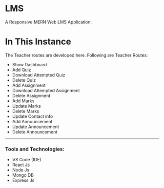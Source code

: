 # LMS
A Responsive MERN Web LMS Application:

# In This Instance
The Teacher routes are developed here.
Following are Teacher Routes:

- Show Dashboard
- Add Quiz
- Download Attempted Quiz
- Delete Quiz
- Add Assignment
- Download Attempted Assignment
- Delete Assignment
- Add Marks
- Update Marks
- Delete Marks
- Update Contact info
- Add Announcement
- Update Announcement
- Delete Announcement

---


<h3>Tools and Technologies:</h3>

<ul>
  <li>VS Code (IDE)</li>
  <li>React Js</li>
  <li>Node Js</li>
  <li>Mongo DB</li>
  <li>Express Js</li>
</ul>



